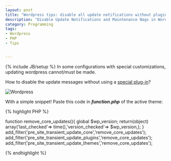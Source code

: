 ```yaml
---
layout: post
title: "Wordpress tips: disable all update notifications without plugins"
description: "Disable Update Notifications and Maintenance Nags in WordPress"
category: Programming
tags: 
- Wordpress
- PHP
- Tips


---
```

{% include JB/setup %}
In some configurations with special customizations, updating wordpress cannot/must be made.

How to disable the update messages without using a [special plug-in](https://wordpress.org/plugins/disable-wordpress-updates/)?

![Wordpress](http://www.andreafortuna.org/images/wordpress.jpg)
<!-- more -->

With a simple snippet! Paste this code in ***function.php*** of the active theme:

{% highlight PHP %}

function remove_core_updates(){
   global $wp_version;
   return(object) array('last_checked'=> time(),'version_checked'=> $wp_version,);
}
add_filter('pre_site_transient_update_core','remove_core_updates');
add_filter('pre_site_transient_update_plugins','remove_core_updates');
add_filter('pre_site_transient_update_themes','remove_core_updates');

{% endhighlight %}
